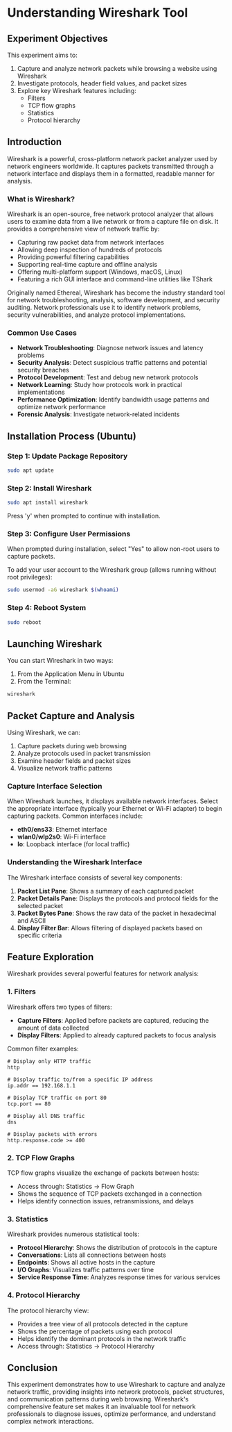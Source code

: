 # Understanding Wireshark Tool

## Experiment Objectives

This experiment aims to:

1. Capture and analyze network packets while browsing a website using Wireshark
2. Investigate protocols, header field values, and packet sizes
3. Explore key Wireshark features including:
   - Filters
   - TCP flow graphs
   - Statistics
   - Protocol hierarchy

## Introduction

Wireshark is a powerful, cross-platform network packet analyzer used by network engineers worldwide. It captures packets transmitted through a network interface and displays them in a formatted, readable manner for analysis.

### What is Wireshark?

Wireshark is an open-source, free network protocol analyzer that allows users to examine data from a live network or from a capture file on disk. It provides a comprehensive view of network traffic by:

- Capturing raw packet data from network interfaces
- Allowing deep inspection of hundreds of protocols
- Providing powerful filtering capabilities
- Supporting real-time capture and offline analysis
- Offering multi-platform support (Windows, macOS, Linux)
- Featuring a rich GUI interface and command-line utilities like TShark

Originally named Ethereal, Wireshark has become the industry standard tool for network troubleshooting, analysis, software development, and security auditing. Network professionals use it to identify network problems, security vulnerabilities, and analyze protocol implementations.

### Common Use Cases

- **Network Troubleshooting**: Diagnose network issues and latency problems
- **Security Analysis**: Detect suspicious traffic patterns and potential security breaches
- **Protocol Development**: Test and debug new network protocols
- **Network Learning**: Study how protocols work in practical implementations
- **Performance Optimization**: Identify bandwidth usage patterns and optimize network performance
- **Forensic Analysis**: Investigate network-related incidents

## Installation Process (Ubuntu)

### Step 1: Update Package Repository
```bash
sudo apt update
```

### Step 2: Install Wireshark
```bash
sudo apt install wireshark
```
Press 'y' when prompted to continue with installation.

### Step 3: Configure User Permissions
When prompted during installation, select "Yes" to allow non-root users to capture packets.

To add your user account to the Wireshark group (allows running without root privileges):
```bash
sudo usermod -aG wireshark $(whoami)
```

### Step 4: Reboot System
```bash
sudo reboot
```

## Launching Wireshark

You can start Wireshark in two ways:
1. From the Application Menu in Ubuntu
2. From the Terminal:
```bash
wireshark
```

## Packet Capture and Analysis

Using Wireshark, we can:
1. Capture packets during web browsing
2. Analyze protocols used in packet transmission
3. Examine header fields and packet sizes
4. Visualize network traffic patterns

### Capture Interface Selection

When Wireshark launches, it displays available network interfaces. Select the appropriate interface (typically your Ethernet or Wi-Fi adapter) to begin capturing packets. Common interfaces include:

- **eth0/ens33**: Ethernet interface
- **wlan0/wlp2s0**: Wi-Fi interface
- **lo**: Loopback interface (for local traffic)

### Understanding the Wireshark Interface

The Wireshark interface consists of several key components:

1. **Packet List Pane**: Shows a summary of each captured packet
2. **Packet Details Pane**: Displays the protocols and protocol fields for the selected packet
3. **Packet Bytes Pane**: Shows the raw data of the packet in hexadecimal and ASCII
4. **Display Filter Bar**: Allows filtering of displayed packets based on specific criteria

## Feature Exploration

Wireshark provides several powerful features for network analysis:

### 1. Filters

Wireshark offers two types of filters:
- **Capture Filters**: Applied before packets are captured, reducing the amount of data collected
- **Display Filters**: Applied to already captured packets to focus analysis

Common filter examples:
```
# Display only HTTP traffic
http

# Display traffic to/from a specific IP address
ip.addr == 192.168.1.1

# Display TCP traffic on port 80
tcp.port == 80

# Display all DNS traffic
dns

# Display packets with errors
http.response.code >= 400
```

### 2. TCP Flow Graphs

TCP flow graphs visualize the exchange of packets between hosts:
- Access through: Statistics → Flow Graph
- Shows the sequence of TCP packets exchanged in a connection
- Helps identify connection issues, retransmissions, and delays

### 3. Statistics

Wireshark provides numerous statistical tools:
- **Protocol Hierarchy**: Shows the distribution of protocols in the capture
- **Conversations**: Lists all connections between hosts
- **Endpoints**: Shows all active hosts in the capture
- **I/O Graphs**: Visualizes traffic patterns over time
- **Service Response Time**: Analyzes response times for various services

### 4. Protocol Hierarchy

The protocol hierarchy view:
- Provides a tree view of all protocols detected in the capture
- Shows the percentage of packets using each protocol
- Helps identify the dominant protocols in the network traffic
- Access through: Statistics → Protocol Hierarchy

## Conclusion

This experiment demonstrates how to use Wireshark to capture and analyze network traffic, providing insights into network protocols, packet structures, and communication patterns during web browsing. Wireshark's comprehensive feature set makes it an invaluable tool for network professionals to diagnose issues, optimize performance, and understand complex network interactions.
